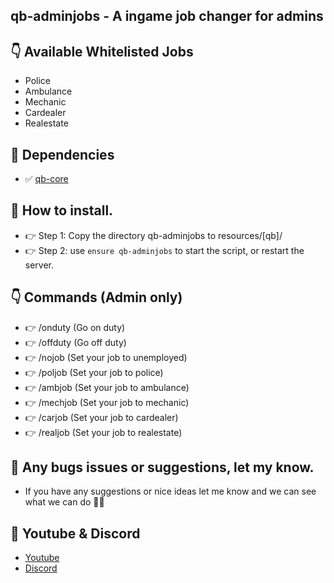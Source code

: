 ## qb-adminjobs - A ingame job changer for admins


## 👇 Available Whitelisted Jobs 
- Police
- Ambulance
- Mechanic
- Cardealer
- Realestate


## 💪 Dependencies
- ✅ [qb-core](https://github.com/qbcore-framework/qb-core)


## 🙏 How to install.
- 👉 Step 1: Copy the directory qb-adminjobs to resources/[qb]/
- 👉 Step 2: use `ensure qb-adminjobs` to start the script, or restart the server.


## 👇 Commands (Admin only)
- 👉 /onduty     (Go on duty)
- 👉 /offduty    (Go off duty)
- 👉 /nojob      (Set your job to unemployed)
- 👉 /poljob     (Set your job to police)
- 👉 /ambjob     (Set your job to ambulance)
- 👉 /mechjob    (Set your job to mechanic)
- 👉 /carjob     (Set your job to cardealer)
- 👉 /realjob    (Set your job to realestate)


## 🐞 Any bugs issues or suggestions, let my know.
- If you have any suggestions or nice ideas let me know and we can see what we can do 👊😎


## 🙈 Youtube & Discord
- [Youtube](https://www.youtube.com/c/MaDHouSe79)
- [Discord](https://discord.gg/cEMSeE9dgS)
